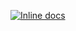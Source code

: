[![Inline docs](http://inch-ci.org/github/gdotdesign/fron-ui.svg?branch=master)](http://inch-ci.org/github/gdotdesign/fron-ui)
